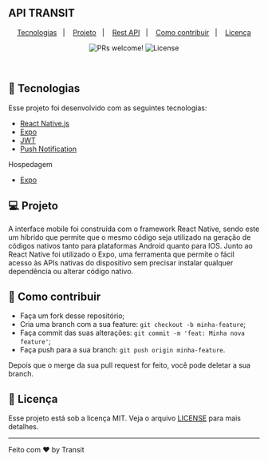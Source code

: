 ## API TRANSIT

<p align="center">
  <a href="#tecnologias">Tecnologias</a>&nbsp;&nbsp;&nbsp;|&nbsp;&nbsp;&nbsp;
  <a href="#-projeto">Projeto</a>&nbsp;&nbsp;&nbsp;|&nbsp;&nbsp;&nbsp;
  <a href="#-projeto">Rest API</a>&nbsp;&nbsp;&nbsp;|&nbsp;&nbsp;&nbsp;
  <a href="#-como-contribuir">Como contribuir</a>&nbsp;&nbsp;&nbsp;|&nbsp;&nbsp;&nbsp;
  <a href="#memo-licença">Licença</a>
</p>

<p align="center">
 <img src="https://img.shields.io/static/v1?label=PRs&message=welcome&color=7159c1&labelColor=000000" alt="PRs welcome!" />

  <img alt="License" src="https://img.shields.io/static/v1?label=license&message=MIT&color=7159c1&labelColor=000000">
</p>

<br>


## 🚀 Tecnologias

Esse projeto foi desenvolvido com as seguintes tecnologias:

- [React Native.js](https://reactnative.dev/)
- [Expo](https://expo.io/)
- [JWT](https://jwt.io/)
- [Push Notification](https://docs.expo.io/push-notifications/sending-notifications/)

Hospedagem

- [Expo](https://expo.io/)

## 💻 Projeto

A interface mobile foi construída com o framework React Native, sendo este um híbrido que permite que o mesmo código seja utilizado na geração de códigos nativos tanto para plataformas Android quanto para IOS. Junto ao React Native foi utilizado o Expo, uma ferramenta que permite o fácil acesso às APIs nativas do dispositivo sem precisar instalar qualquer dependência ou alterar código nativo.





## 🤔 Como contribuir

- Faça um fork desse repositório;
- Cria uma branch com a sua feature: `git checkout -b minha-feature`;
- Faça commit das suas alterações: `git commit -m 'feat: Minha nova feature'`;
- Faça push para a sua branch: `git push origin minha-feature`.

Depois que o merge da sua pull request for feito, você pode deletar a sua branch.

## :memo: Licença

Esse projeto está sob a licença MIT. Veja o arquivo [LICENSE](LICENSE.md) para mais detalhes.

---

Feito com ♥ by Transit
